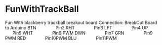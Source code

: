# FunWithTrackBall
Fun With blackberry trackball breakout board 
Connection:
BreakOut Board  to Arduino
BTN                Pin2 
RHT                Pin3
LFT                Pin4
UP                 Pin5
WHT                Pin6 PWM
DWN                Pin7 
GRN                Pin9 PWM
RED                Pin10PWM
BLU                Pin11PWM

